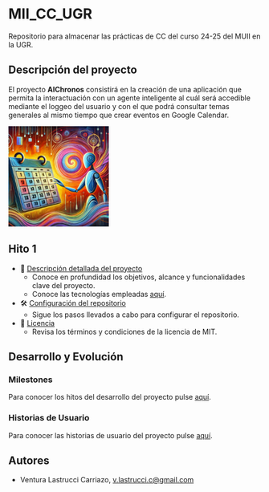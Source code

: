 # MII_CC_UGR
Repositorio para almacenar las prácticas de CC del curso 24-25 del MUII en la UGR.

## Descripción del proyecto
El proyecto **AIChronos** consistirá en la creación de una aplicación que permita la interactuación con un agente inteligente al cuál será accedible mediante el loggeo del usuario y con el que podrá consultar temas generales al mismo tiempo que crear eventos en Google Calendar.

<img src="./imgs/logo.jpg" alt="Logo" width="200" />

## Hito 1
- 📄 [Descripción detallada del proyecto](./docs/hito1.md)
    - Conoce en profundidad los objetivos, alcance y funcionalidades clave del proyecto.
    - Conoce las tecnologías empleadas [aquí](./docs/hito1/tecnologies.md).
- 🛠️ [Configuración del repositorio](./docs/hito1/config_repo.md)
    - Sigue los pasos llevados a cabo para configurar el repositorio.
- 📜 [Licencia](./LICENSE)
    - Revisa los términos y condiciones de la licencia de MIT.

## Desarrollo y Evolución
### Milestones
Para conocer los hitos del desarrollo del proyecto pulse [aquí](./docs/hito1/milestones.md).

### Historias de Usuario
Para conocer las historias de usuario del proyecto pulse [aquí](./docs/hito1/hu.md).


## Autores
- Ventura Lastrucci Carriazo, v.lastrucci.c@gmail.com
